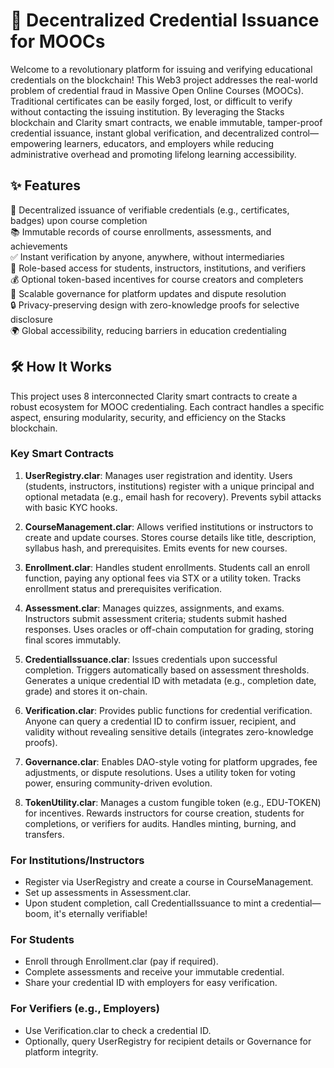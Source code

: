 # 📜 Decentralized Credential Issuance for MOOCs

Welcome to a revolutionary platform for issuing and verifying educational credentials on the blockchain! This Web3 project addresses the real-world problem of credential fraud in Massive Open Online Courses (MOOCs). Traditional certificates can be easily forged, lost, or difficult to verify without contacting the issuing institution. By leveraging the Stacks blockchain and Clarity smart contracts, we enable immutable, tamper-proof credential issuance, instant global verification, and decentralized control—empowering learners, educators, and employers while reducing administrative overhead and promoting lifelong learning accessibility.

## ✨ Features

🔑 Decentralized issuance of verifiable credentials (e.g., certificates, badges) upon course completion  
📚 Immutable records of course enrollments, assessments, and achievements  
✅ Instant verification by anyone, anywhere, without intermediaries  
👥 Role-based access for students, instructors, institutions, and verifiers  
💰 Optional token-based incentives for course creators and completers  
🚀 Scalable governance for platform updates and dispute resolution  
🔒 Privacy-preserving design with zero-knowledge proofs for selective disclosure  
🌍 Global accessibility, reducing barriers in education credentialing  

## 🛠 How It Works

This project uses 8 interconnected Clarity smart contracts to create a robust ecosystem for MOOC credentialing. Each contract handles a specific aspect, ensuring modularity, security, and efficiency on the Stacks blockchain.

### Key Smart Contracts
1. **UserRegistry.clar**: Manages user registration and identity. Users (students, instructors, institutions) register with a unique principal and optional metadata (e.g., email hash for recovery). Prevents sybil attacks with basic KYC hooks.
   
2. **CourseManagement.clar**: Allows verified institutions or instructors to create and update courses. Stores course details like title, description, syllabus hash, and prerequisites. Emits events for new courses.

3. **Enrollment.clar**: Handles student enrollments. Students call an enroll function, paying any optional fees via STX or a utility token. Tracks enrollment status and prerequisites verification.

4. **Assessment.clar**: Manages quizzes, assignments, and exams. Instructors submit assessment criteria; students submit hashed responses. Uses oracles or off-chain computation for grading, storing final scores immutably.

5. **CredentialIssuance.clar**: Issues credentials upon successful completion. Triggers automatically based on assessment thresholds. Generates a unique credential ID with metadata (e.g., completion date, grade) and stores it on-chain.

6. **Verification.clar**: Provides public functions for credential verification. Anyone can query a credential ID to confirm issuer, recipient, and validity without revealing sensitive details (integrates zero-knowledge proofs).

7. **Governance.clar**: Enables DAO-style voting for platform upgrades, fee adjustments, or dispute resolutions. Uses a utility token for voting power, ensuring community-driven evolution.

8. **TokenUtility.clar**: Manages a custom fungible token (e.g., EDU-TOKEN) for incentives. Rewards instructors for course creation, students for completions, or verifiers for audits. Handles minting, burning, and transfers.

### For Institutions/Instructors
- Register via UserRegistry and create a course in CourseManagement.
- Set up assessments in Assessment.clar.
- Upon student completion, call CredentialIssuance to mint a credential—boom, it's eternally verifiable!

### For Students
- Enroll through Enrollment.clar (pay if required).
- Complete assessments and receive your immutable credential.
- Share your credential ID with employers for easy verification.

### For Verifiers (e.g., Employers)
- Use Verification.clar to check a credential ID.
- Optionally, query UserRegistry for recipient details or Governance for platform integrity.
